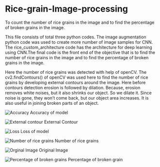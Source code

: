 # Rice-grain-Image-processing
To count the number of rice grains in the image and to find the percentage of broken grains in the image.


This file consists of total three python codes. The image augmentation python code was used to create more number of image samples for CNN. The rice_custom_architecture code has the architecture for deep learning using CNN.The final code is the front end of the objective that is to find the number of rice grains in the image and to find the percentage of broken grains in the image.

Here the number of rice grains was detected with help of openCV. The cv2.findContours() of openCV was used here to find the number of rice grains by developing external contours around the image. Here before contours detection erosion is followed by dilation. Because, erosion removes white noises, but it also shrinks our object. So we dilate it. Since noise is gone, they won’t come back, but our object area increases. It is also useful in joining broken parts of an object.

![Accuracy](https://user-images.githubusercontent.com/83361041/117564074-ca10a100-b0c7-11eb-9cf0-da62f1c6b879.png)
Accuracy of model

![External contour](https://user-images.githubusercontent.com/83361041/117564076-cb41ce00-b0c7-11eb-8798-c81079604122.png)
External Contour 

![Loss](https://user-images.githubusercontent.com/83361041/117564077-cbda6480-b0c7-11eb-9232-7694ea1cfa6e.png)
Loss of model 

![Number of rice grains](https://user-images.githubusercontent.com/83361041/117564078-cbda6480-b0c7-11eb-8bd6-b2dd07189599.png)
Number of rice grains

![Orginal Image](https://user-images.githubusercontent.com/83361041/117564080-cc72fb00-b0c7-11eb-8586-77904162bc9b.png)
Original Image

![Percentage of broken grains](https://user-images.githubusercontent.com/83361041/117564081-cd0b9180-b0c7-11eb-8315-4dc3b52cf9c2.png)
Percentage of broken grain





